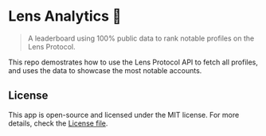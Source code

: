 # Lens Analytics 🌿

> A leaderboard using 100% public data to rank notable profiles on the Lens Protocol.

This repo demostrates how to use the Lens Protocol API to fetch all profiles, and uses the data to showcase the most notable accounts.

## License

This app is open-source and licensed under the MIT license. For more details, check the [License file](LICENSE).
